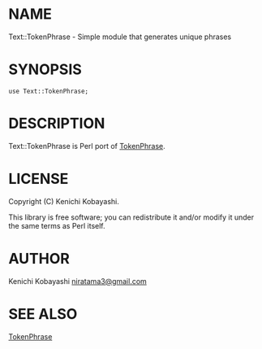 # NAME

Text::TokenPhrase - Simple module that generates unique phrases

# SYNOPSIS

    use Text::TokenPhrase;

# DESCRIPTION

Text::TokenPhrase is Perl port of [TokenPhrase](https://github.com/genericsteele/token\_phrase).

# LICENSE

Copyright (C) Kenichi Kobayashi.

This library is free software; you can redistribute it and/or modify
it under the same terms as Perl itself.

# AUTHOR

Kenichi Kobayashi <niratama3@gmail.com>

# SEE ALSO

[TokenPhrase](https://github.com/genericsteele/token\_phrase)
